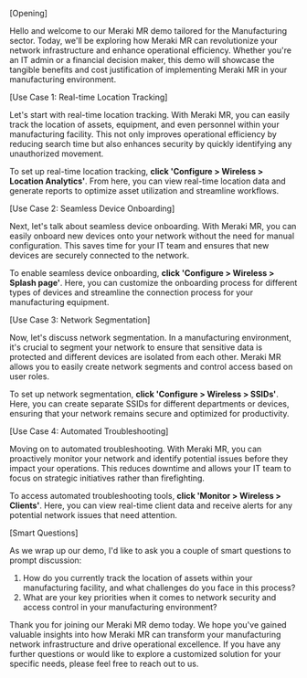 [Opening]

Hello and welcome to our Meraki MR demo tailored for the Manufacturing sector. Today, we'll be exploring how Meraki MR can revolutionize your network infrastructure and enhance operational efficiency. Whether you're an IT admin or a financial decision maker, this demo will showcase the tangible benefits and cost justification of implementing Meraki MR in your manufacturing environment.

[Use Case 1: Real-time Location Tracking]

Let's start with real-time location tracking. With Meraki MR, you can easily track the location of assets, equipment, and even personnel within your manufacturing facility. This not only improves operational efficiency by reducing search time but also enhances security by quickly identifying any unauthorized movement.

To set up real-time location tracking, **click 'Configure > Wireless > Location Analytics'**. From here, you can view real-time location data and generate reports to optimize asset utilization and streamline workflows.

[Use Case 2: Seamless Device Onboarding]

Next, let's talk about seamless device onboarding. With Meraki MR, you can easily onboard new devices onto your network without the need for manual configuration. This saves time for your IT team and ensures that new devices are securely connected to the network.

To enable seamless device onboarding, **click 'Configure > Wireless > Splash page'**. Here, you can customize the onboarding process for different types of devices and streamline the connection process for your manufacturing equipment.

[Use Case 3: Network Segmentation]

Now, let's discuss network segmentation. In a manufacturing environment, it's crucial to segment your network to ensure that sensitive data is protected and different devices are isolated from each other. Meraki MR allows you to easily create network segments and control access based on user roles.

To set up network segmentation, **click 'Configure > Wireless > SSIDs'**. Here, you can create separate SSIDs for different departments or devices, ensuring that your network remains secure and optimized for productivity.

[Use Case 4: Automated Troubleshooting]

Moving on to automated troubleshooting. With Meraki MR, you can proactively monitor your network and identify potential issues before they impact your operations. This reduces downtime and allows your IT team to focus on strategic initiatives rather than firefighting.

To access automated troubleshooting tools, **click 'Monitor > Wireless > Clients'**. Here, you can view real-time client data and receive alerts for any potential network issues that need attention.

[Smart Questions]

As we wrap up our demo, I'd like to ask you a couple of smart questions to prompt discussion:

1. How do you currently track the location of assets within your manufacturing facility, and what challenges do you face in this process?
2. What are your key priorities when it comes to network security and access control in your manufacturing environment?

Thank you for joining our Meraki MR demo today. We hope you've gained valuable insights into how Meraki MR can transform your manufacturing network infrastructure and drive operational excellence. If you have any further questions or would like to explore a customized solution for your specific needs, please feel free to reach out to us.